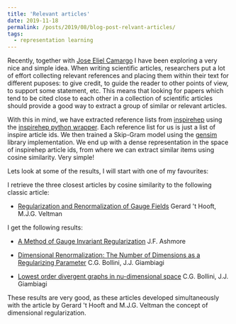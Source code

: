 ```yaml
---
title: 'Relevant articles'
date: 2019-11-18
permalink: /posts/2019/08/blog-post-relvant-articles/
tags:
  - representation learning
---
```


Recently, together with [Jose Eliel Camargo](https://github.com/JoseEliel) I have been exploring a very nice and simple idea.    When writing scientific articles, researchers put a lot of effort collecting relevant references and placing them within their text for different puposes: to give credit, to guide the reader to other points of view, to support some statement, etc.  This means that looking for papers which tend to be cited close to each other in a collection of scientific articles should provide a good way to extract a group of similar or relevant articles.  


With this in mind, we have extracted reference lists from [inspirehep](https://labs.inspirehep.net) using the
[inspirehep python wrapper](https://github.com/celis/inspirehep_api_wrapper).  Each reference list for us is just a list of inspire article ids.   We then trained a Skip-Gram model using the [gensim](https://radimrehurek.com/gensim/) library implementation.   We end up with a dense representation in the space of inspirehep article ids, from where we can extract similar items using cosine similarity.   Very simple!  

Lets look at some of the results, I will start with one of my favourites:

I retrieve the three closest articles by cosine similarity to the following classic article:
* [Regularization and Renormalization of Gauge Fields](https://labs.inspirehep.net/literature/74886)
  Gerard 't Hooft, M.J.G. Veltman
    
I get the following results:

* [A Method of Gauge Invariant Regularization](https://labs.inspirehep.net/literature/74882)
J.F. Ashmore

* [Dimensional Renormalization: The Number of Dimensions as a Regularizing Parameter](https://labs.inspirehep.net/literature/74881)
C.G. Bollini, J.J. Giambiagi

* [Lowest order divergent graphs in nu-dimensional space](https://labs.inspirehep.net/literature/74400)
C.G. Bollini, J.J. Giambiagi

These results are very good, as these articles developed simultaneously with the article by Gerard 't Hooft and M.J.G. Veltman the concept of dimensional regularization.














